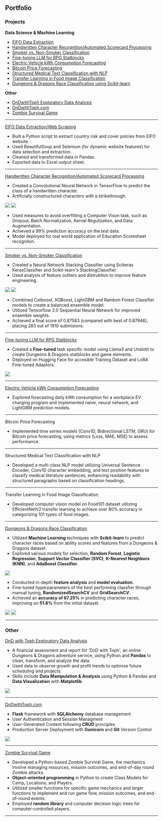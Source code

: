 ## Portfolio

### Projects
**Data Science & Machine Learning**
- [EIFO Data Extraction](/#eifo-data-extraction)
- [Handwritten Character Recognition/Automated Scorecard Processing](/#handwritten-character-recognition)
- [Smoker vs. Non-Smoker Classification](/#smoker-classification)
- [Fine-tuning LLM for RPG Statblocks](/#rpg-statblock-generator)
- [Electric Vehicle kWh Consumption Forecasting](#ev-kwh-consumption-forecasting)
- [Bitcoin Price Forecasting](#bitcoin-price-forecasting)
- [Structured Medical Text Classification with NLP](#medical-text-classification)
- [Transfer Learning in Food Image Classification](#food-image-classification)
- [Dungeons & Dragons Race Classification using Scikit-learn](/#dnd-race-classification)

**Other**
- [DnDwithToph Exploratory Data Analysis](/#dndwithtoph-eda)
- [DnDwithToph.com](/#dndwithtoph)
- [Zombie Survival Game](/#zombie)

<div id='eifo-data-extraction'></div>

---

[EIFO Data Extraction/Web Scraping](/eifo-data-extraction.md)

- Built a Python script to extract country risk and cover polcies from EIFO website.
- Used BeautifulSoup and Selenium (for dynamic website features) for data selection and extraction.
- Cleaned and transformed data in Pandas.
- Exported data to Excel output sheet.

<div id='handwritten-character-recognition'></div>

---

[Handwritten Character Recognition/Automated Scorecard Processing](/handwritten-character-recognition.md)

- Created a Convolutional Neural Network in TensorFlow to predict the class of a handwritten character.
- Artificially constructured characters with a strikethrough.
<img src="images/character-display-grid-normal.png?raw=true"/>
<img src="images/character-display-grid-strikethrough.png?raw=true"/>

- Used measures to avoid overfitting a Computer Vison task, such as Dropout, Batch Normalization, Kernal Regulization, and Data Augmentation.
- Achieved a 99% prediction accuracy on the test data.
- Model deployed for real world application of Education Scoresheet recogniton.

<div id='smoker-classification'></div>

---

[Smoker vs. Non-Smoker Classification](/smoker-classification.md)

- Created a Neural Network Stacking Classifier using Scikeras KerasClassifier and Scikit-learn's StackingClassifier.
- Used analysis of feature outliers and distrubtion to improve feature engineering.
<img src="images/smoker-outlier-distribution.png?raw=true"/>
<img src="images/smoker-outlier-distribution-2.png?raw=true"/>

- Combined Catboost, XGBoost, LightGBM and Random Forest Classifier models to create a balanced ensemble model.
- Utilized Tensorflow 2.0 Sequential Neural Network for improved ensemble weights.
- Achieved a final score of 0.87583 (compared with best of 0.87946), placing 283 out of 1910 submisions.

<div id='rpg-statblock-generator'></div>

---

[Fine-tuning LLM for RPG Statblocks](/rpg-statblock-generator.md)

- Created a **Fine-tuned** task specific model using Llama3 and Unsloth to create Dungeons & Dragons statblocks and game elements.
- Deployed on Hugging Face for accesible Training Dataset and LoRA Fine-tuned Adaptors.
<img src="images/dnd-statblock-generator-1.png"/>

<div id='ev-kwh-consumption-forecasting'></div>

---

[Electric Vehicle kWh Consumption Forecasting](/ev-kwh-consumption-forecasting.md)

- Explored forecasting daily kWh consumption for a workplace EV charging program and implemented naive, neural network, and LightGBM prediction models.

<div id='bitcoin-price-forecasting'></div>

---

Bitcoin Price Forecasting

- Implemented time series models (Conv1D, Bidirectional LSTM, GRU) for Bitcoin price forecasting, using metrics (Loss, MAE, MSE) to assess performance.


<div id='medical-text-classification'></div>

---

Structured Medical Text Classification with NLP

- Developed a multi-class NLP model utilizing Universal Sentence Encoder, Conv1D character embedding, and text position features to classify medical literature sentences, enhancing readability with structured paragraphs based on classification headings.

<div id='food-image-classification'></div>

---

Transfer Learning in Food Image Classification

- Developed computer vision model on Food101 dataset utilizing EfficientNetV2 transfer learning to achieve over 80% accuracy in categorizing 101 types of food images.

<div id='dnd-race-classification'></div>

---

[Dungeons & Dragons Race Classification](/dnd-race-classification.md)

- Utilized **Machine Learning** techniques with **Scikit-learn** to predict character races based on ability scores and features from a Dungeons & Dragons dataset.
- Explored various models for selection, **Random Forest**, **Logistic Regression**, **Support Vector Classifier (SVC)**, **K-Nearest Neighbors (KNN)**, and **AdaBoost Classifier**.
<img src="images/dnd-model-baseline-comparison.png?raw=true"/>

- Conducted in-depth **feature analysis** and **model evaluation**.
- Fine-tuned hyperparameters of the best performing classfier through manual tuning, **RandomizedSearchCV** and **GridSearchCV**.
- Achieved an **accuracy of 67.25%** in predicting character races, improving on **51.8%** from the initial dataset.
<img src="images/dnd-rf-n-estimators.png?raw=true"/>
<img src="images/dnd-rf-cv-metrics.png?raw=true"/>

---

<div id='eda'></div>

### Other

[DnD with Toph Exploratory Data Analysis](/dndwithtoph-eda.md)
- A financial assessment and report for 'DnD with Toph', an online Dungeons & Dragons adventure service, using Python and **Pandas** to clean, transform, and analyze the data.
- Used data to observe growth and profit trends to optimise future scheduling and projects.
- Skills include **Data Manipulation & Analysis** using Python & Pandas and **Data Visualization** with **Matplotlib**.

<img src="images/eda-optimal-timeslot.png?raw=true"/>
<div id='dndwithtoph'></div>

---

[DnDwithToph.com](https://dev.dndwithtoph.com/)
- **Flask** framework with **SQLAlchemy** database management
- User Authentication and Session Managment
- User-Generated Content following **CRUD** principles
- Production Server Deployment with **Gunicorn** and **Git** Version Control
  
<img src="images/dndwithtoph.png?raw=true"/>
<div id='zombie'></div>

---

[Zombie Survival Game](/zombie-survival.md/)
- Developed a Python-based Zombie Survival Game, the mechanics involve managing resources, mission outcomes, and end-of-day round Zombie attacks.
- **Object-oriented programming** in Python to create Class Models for Camp, Locations, and Players.
- Utilized smaller functions for specific game mechanics and larger functions to implement and run game flow, mission outcomes, and end-of-round events.
- Employed **random library** and computer decision logic trees for computer-controlled players.

---
